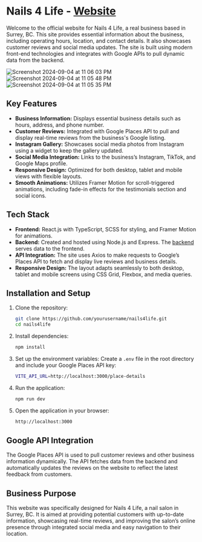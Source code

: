 # Nails 4 Life - <a href="https://nails4lifesurrey.com/">Website</a>

Welcome to the official website for Nails 4 Life, a real business based in Surrey, BC. This site provides essential information about the business, including operating hours, location, and contact details. It also showcases customer reviews and social media updates. The site is built using modern front-end technologies and integrates with Google APIs to pull dynamic data from the backend.

![Screenshot 2024-09-04 at 11 06 03 PM](https://github.com/user-attachments/assets/a4c5e3ba-d11b-4606-a284-d57c153653ff)
![Screenshot 2024-09-04 at 11 05 48 PM](https://github.com/user-attachments/assets/d000326a-4a45-463d-9069-eb4484e8cc6b)
![Screenshot 2024-09-04 at 11 05 35 PM](https://github.com/user-attachments/assets/b364eee1-7a69-4649-9367-fd11a68f4f84)

## Key Features

- **Business Information:** Displays essential business details such as hours, address, and phone number.
- **Customer Reviews:** Integrated with Google Places API to pull and display real-time reviews from the business's Google listing.
- **Instagram Gallery:** Showcases social media photos from Instagram using a widget to keep the gallery updated.
- **Social Media Integration:** Links to the business’s Instagram, TikTok, and Google Maps profile.
- **Responsive Design:** Optimized for both desktop, tablet and mobile views with flexible layouts.
- **Smooth Animations:** Utilizes Framer Motion for scroll-triggered animations, including fade-in effects for the testimonials section and social icons.

## Tech Stack

- **Frontend:** React.js with TypeScript, SCSS for styling, and Framer Motion for animations.
- **Backend:** Created and hosted using Node.js and Express. The <a href="https://github.com/TommieeN/google-api-business-reviews">backend</a> serves data to the frontend.
- **API Integration:** The site uses Axios to make requests to Google’s Places API to fetch and display live reviews and business details.
- **Responsive Design:** The layout adapts seamlessly to both desktop, tablet and mobile screens using CSS Grid, Flexbox, and media queries.

## Installation and Setup

1. Clone the repository:
    ```bash
    git clone https://github.com/yourusername/nails4life.git
    cd nails4life
    ```

2. Install dependencies:
    ```bash
    npm install
    ```

3. Set up the environment variables: Create a `.env` file in the root directory and include your Google Places API key:
    ```bash
    VITE_API_URL=http://localhost:3000/place-details
    ```

4. Run the application:
    ```bash
    npm run dev
    ```

5. Open the application in your browser:
    ```bash
    http://localhost:3000
    ```

## Google API Integration

The Google Places API is used to pull customer reviews and other business information dynamically. The API fetches data from the backend and automatically updates the reviews on the website to reflect the latest feedback from customers.

## Business Purpose

This website was specifically designed for Nails 4 Life, a nail salon in Surrey, BC. It is aimed at providing potential customers with up-to-date information, showcasing real-time reviews, and improving the salon’s online presence through integrated social media and easy navigation to their location.
